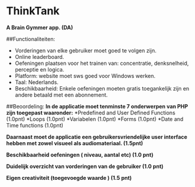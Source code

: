 # ThinkTank
**A Brain Gymmer app. (DA)**

##Functionaliteiten:
* Vorderingen van elke gebruiker moet goed te volgen zijn.
* Online leaderboard.
* Oefeningen plaatsen voor het trainen van: concentratie, denksnelheid, perceptie en logica.
* Platform: website moet sws goed voor Windows werken.
* Taal: Nederlands.
* Beschikbaarheid: Enkele oefeningen moeten gratis toegankelijk zijn en andere betaald met een abonnement.

##Beoordeling:
**In de applicatie moet tenminste 7 onderwerpen van PHP zijn toegepast waaronder:**
*Predefined and User Defined Functions (1.0pnt)
*Loops (1.0pnt)
*Variabelen (1.0pnt)
*Forms (1.0pnt)
*Date and Time functions (1.0pnt)

**Daarnaast moet de applicatie een gebruikersvriendelijke user interface hebben met zowel visueel als audiomateriaal. (1.5pnt)**

**Beschikbaarheid oefeningen ( niveau, aantal etc) (1.0 pnt)**

**Duidelijk overzicht van vorderingen van de gebruiker (1.0 pnt)**

**Eigen creativiteit (toegevoegde waarde )  (1.5 pnt)**

